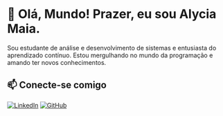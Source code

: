 # 👋 Olá, Mundo! Prazer, eu sou Alycia Maia.
Sou estudante de análise e desenvolvimento de sistemas e entusiasta do aprendizado contínuo. Estou mergulhando no mundo da programação e amando ter novos conhecimentos.

## 📫 Conecte-se comigo
<!-- Links -->
[![LinkedIn](https://img.shields.io/badge/-Email-000?style=for-the-badge&logo=microsoft-outlook&logoColor=E94D5F)](https://www.linkedin.com/in/alyciamaia/)
[![GitHub](https://img.shields.io/badge/-Email-000?style=for-the-badge&logo=microsoft-outlook&logoColor=E94D5F)](https://github.com/AlyciaMaia)

